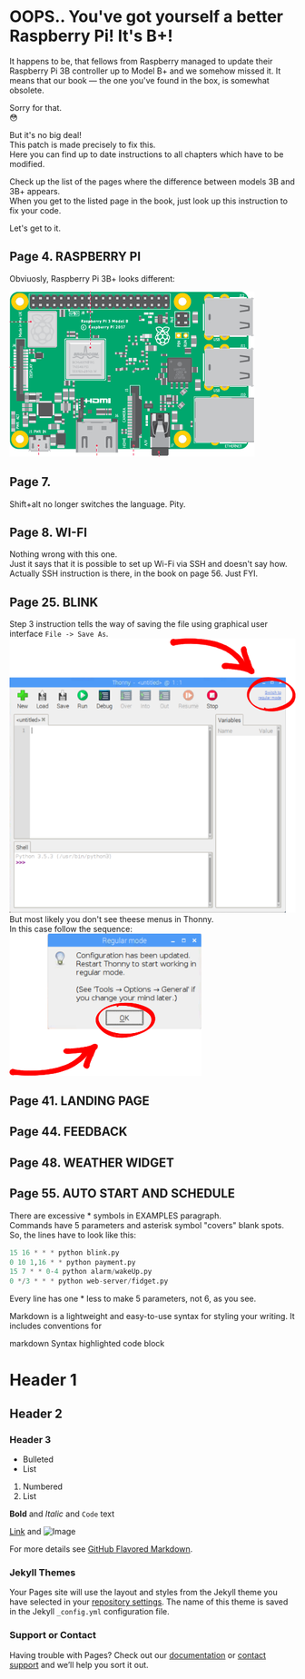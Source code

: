 # OOPS.. You've got yourself a better Raspberry Pi! It's B+!

It happens to be, that fellows from Raspberry managed to update their Raspberry Pi 3B controller up to Model B+ and we somehow missed it. It means that our book — the one you've found in the box, is somewhat obsolete.

Sorry for that.   
:flushed:

But it's no big deal!    
This patch is made precisely to fix this.   
Here you can find up to date instructions to all chapters which have to be modified.

Check up the list of the pages where the difference between models 3B and 3B+ appears.   
When you get to the listed page in the book, just look up this instruction to fix your code.

Let's get to it.

## Page 4. RASPBERRY PI
Obviuosly, Raspberry Pi 3B+ looks different:

![Image](/b-plus/images/b+_sketch.png)

## Page 7.
Shift+alt no longer switches the language. Pity.

## Page 8. WI-FI
Nothing wrong with this one.    
Just it says that it is possible to set up Wi-Fi via SSH and doesn't say how.   
Actually SSH instruction is there, in the book on page 56. Just FYI.

## Page 25. BLINK
Step 3 instruction tells the way of saving the file using graphical user interface `File -> Save As`.   
![Image](/b-plus/images/p25-1.png)   
But most likely you don't see theese menus in Thonny.   
In this case follow the sequence:   
![Image](/b-plus/images/p25-2.png)   

## Page 41. LANDING PAGE

## Page 44. FEEDBACK

## Page 48. WEATHER WIDGET

## Page 55. AUTO START AND SCHEDULE
There are excessive * symbols in EXAMPLES paragraph.    
Commands have 5 parameters and asterisk symbol "covers" blank spots.    
So, the lines have to look like this:   
```python
15 16 * * * python blink.py
0 10 1,16 * * python payment.py
15 7 * * 0-4 python alarm/wakeUp.py
0 */3 * * * python web-server/fidget.py
```
Every line has one * less to make 5 parameters, not 6, as you see.   













Markdown is a lightweight and easy-to-use syntax for styling your writing. It includes conventions for

markdown
Syntax highlighted code block

# Header 1
## Header 2
### Header 3

- Bulleted
- List

1. Numbered
2. List

**Bold** and _Italic_ and `Code` text

[Link](url) and ![Image](src)


For more details see [GitHub Flavored Markdown](https://guides.github.com/features/mastering-markdown/).

### Jekyll Themes

Your Pages site will use the layout and styles from the Jekyll theme you have selected in your [repository settings](https://github.com/nkrkv/raspberry-kit/settings). The name of this theme is saved in the Jekyll `_config.yml` configuration file.

### Support or Contact

Having trouble with Pages? Check out our [documentation](https://help.github.com/categories/github-pages-basics/) or [contact support](https://github.com/contact) and we’ll help you sort it out.
